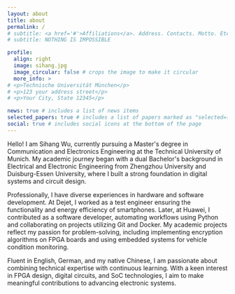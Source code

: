 ```yaml
---
layout: about
title: about
permalink: /
# subtitle: <a href='#'>Affiliations</a>. Address. Contacts. Motto. Etc.
# subtitle: NOTHING IS IMPOSSIBLE

profile:
  align: right
  image: sihang.jpg
  image_circular: false # crops the image to make it circular
  more_info: >
# <p>Technische Universität München</p>
# <p>123 your address street</p>
# <p>Your City, State 12345</p>

news: true # includes a list of news items
selected_papers: true # includes a list of papers marked as "selected={true}"
social: true # includes social icons at the bottom of the page
---
```


<!-- Write your biography here. Tell the world about yourself. Link to your favorite [subreddit](http://reddit.com). You can put a picture in, too. The code is already in, just name your picture `prof_pic.jpg` and put it in the `img/` folder.

Put your address / P.O. box / other info right below your picture. You can also disable any of these elements by editing `profile` property of the YAML header of your `_pages/about.md`. Edit `_bibliography/papers.bib` and Jekyll will render your [publications page](/al-folio/publications/) automatically.

Link to your social media connections, too. This theme is set up to use [Font Awesome icons](https://fontawesome.com/) and [Academicons](https://jpswalsh.github.io/academicons/), like the ones below. Add your Facebook, Twitter, LinkedIn, Google Scholar, or just disable all of them. -->
Hello! I am Sihang Wu, currently pursuing a Master's degree in Communication and Electronics Engineering at the Technical University of Munich. My academic journey began with a dual Bachelor's background in Electrical and Electronic Engineering from Zhengzhou University and Duisburg-Essen University, where I built a strong foundation in digital systems and circuit design.

Professionally, I have diverse experiences in hardware and software development. At Dejet, I worked as a test engineer ensuring the functionality and energy efficiency of smartphones. Later, at Huawei, I contributed as a software developer, automating workflows using Python and collaborating on projects utilizing Git and Docker. My academic projects reflect my passion for problem-solving, including implementing encryption algorithms on FPGA boards and using embedded systems for vehicle condition monitoring.

Fluent in English, German, and my native Chinese, I am passionate about combining technical expertise with continuous learning. With a keen interest in FPGA design, digital circuits, and SoC technologies, I aim to make meaningful contributions to advancing electronic systems.
